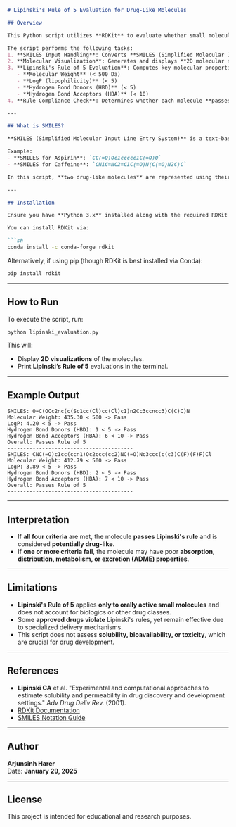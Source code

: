 ```markdown
# Lipinski's Rule of 5 Evaluation for Drug-Like Molecules

## Overview

This Python script utilizes **RDKit** to evaluate whether small molecules obey **Lipinski's Rule of 5**, a guideline for predicting the drug-likeness of a compound. 

The script performs the following tasks:
1. **SMILES Input Handling**: Converts **SMILES (Simplified Molecular Input Line Entry System)** strings into RDKit molecular objects.
2. **Molecular Visualization**: Generates and displays **2D molecular structures** of the input compounds.
3. **Lipinski's Rule of 5 Evaluation**: Computes key molecular properties such as:
   - **Molecular Weight** (< 500 Da)
   - **LogP (lipophilicity)** (< 5)
   - **Hydrogen Bond Donors (HBD)** (< 5)
   - **Hydrogen Bond Acceptors (HBA)** (< 10)
4. **Rule Compliance Check**: Determines whether each molecule **passes or fails** Lipinski’s rule, aiding in drug development decisions.

---

## What is SMILES?

**SMILES (Simplified Molecular Input Line Entry System)** is a text-based notation used to represent molecular structures. It encodes molecular connectivity and atom types in a linear string format, making it convenient for computational chemistry applications.

Example:
- **SMILES for Aspirin**: `CC(=O)Oc1ccccc1C(=O)O`
- **SMILES for Caffeine**: `CN1C=NC2=C1C(=O)N(C(=O)N2C)C`

In this script, **two drug-like molecules** are represented using their SMILES strings and analyzed using RDKit.

---

## Installation

Ensure you have **Python 3.x** installed along with the required RDKit package.

You can install RDKit via:

```sh
conda install -c conda-forge rdkit
```

Alternatively, if using pip (though RDKit is best installed via Conda):

```sh
pip install rdkit
```

---

## How to Run

To execute the script, run:

```sh
python lipinski_evaluation.py
```

This will:
- Display **2D visualizations** of the molecules.
- Print **Lipinski’s Rule of 5** evaluations in the terminal.

---

## Example Output

```
SMILES: O=C(OCc2nc(c(Sc1cc(Cl)cc(Cl)c1)n2Cc3ccncc3)C(C)C)N
Molecular Weight: 435.30 < 500 -> Pass
LogP: 4.20 < 5 -> Pass
Hydrogen Bond Donors (HBD): 1 < 5 -> Pass
Hydrogen Bond Acceptors (HBA): 6 < 10 -> Pass
Overall: Passes Rule of 5
----------------------------------------
SMILES: CNC(=O)c1cc(ccn1)Oc2ccc(cc2)NC(=O)Nc3ccc(c(c3)C(F)(F)F)Cl
Molecular Weight: 412.79 < 500 -> Pass
LogP: 3.89 < 5 -> Pass
Hydrogen Bond Donors (HBD): 2 < 5 -> Pass
Hydrogen Bond Acceptors (HBA): 7 < 10 -> Pass
Overall: Passes Rule of 5
----------------------------------------
```

---

## Interpretation

- If **all four criteria** are met, the molecule **passes Lipinski's rule** and is considered **potentially drug-like**.
- If **one or more criteria fail**, the molecule may have poor **absorption, distribution, metabolism, or excretion (ADME) properties**.

---

## Limitations

- **Lipinski's Rule of 5** applies **only to orally active small molecules** and does not account for biologics or other drug classes.
- Some **approved drugs violate** Lipinski's rules, yet remain effective due to specialized delivery mechanisms.
- This script does not assess **solubility, bioavailability, or toxicity**, which are crucial for drug development.

---

## References

- **Lipinski CA** et al. "Experimental and computational approaches to estimate solubility and permeability in drug discovery and development settings." *Adv Drug Deliv Rev.* (2001).
- [RDKit Documentation](https://www.rdkit.org/docs/index.html)
- [SMILES Notation Guide](https://www.daylight.com/dayhtml/doc/theory/theory.smiles.html)

---

## Author

**Arjunsinh Harer**  
Date: **January 29, 2025**  

---

## License

This project is intended for educational and research purposes.
```

